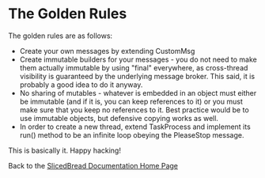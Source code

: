 
The Golden Rules 
================


The golden rules are as follows:

* Create your own messages by extending CustomMsg
* Create immutable builders for your messages - you do not need to make them
  actually immutable by using "final" everywhere, as cross-thread visibility is
  guaranteed by the underlying message broker. This said, it is probably
  a good idea to do it anyway.
* No sharing of mutables - whatever is embedded in an object must either 
  be immutable (and if it is, you can keep references to it) or you must 
  make sure that you keep no references to it. Best practice would be to 
  use immutable objects, but defensive copying works as well.
* In order to create a new thread, extend TaskProcess and implement its run() 
  method to be an infinite loop obeying the PleaseStop message.

This is basically it. Happy hacking!



Back to the [SlicedBread Documentation Home Page](Home.md)

